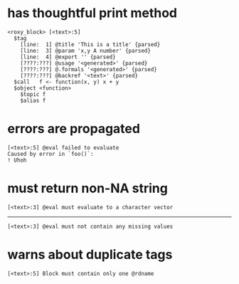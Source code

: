 # has thoughtful print method

    <roxy_block> [<text>:5]
      $tag
        [line:  1] @title 'This is a title' {parsed}
        [line:  3] @param 'x,y A number' {parsed}
        [line:  4] @export '' {parsed}
        [????:???] @usage '<generated>' {parsed}
        [????:???] @.formals '<generated>' {parsed}
        [????:???] @backref '<text>' {parsed}
      $call   f <- function(x, y) x + y
      $object <function> 
        $topic f
        $alias f

# errors are propagated

    [<text>:5] @eval failed to evaluate
    Caused by error in `foo()`:
    ! Uhoh

# must return non-NA string

    [<text>:3] @eval must evaluate to a character vector

---

    [<text>:3] @eval must not contain any missing values

# warns about duplicate tags

    [<text>:5] Block must contain only one @rdname

